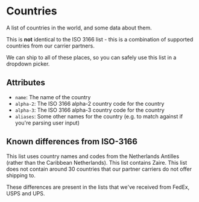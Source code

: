 # Countries

A list of countries in the world, and some data about them.

This is **not** identical to the ISO 3166 list - this is a combination of supported countries from our carrier partners.

We can ship to all of these places, so you can safely use this list in a dropdown picker.

## Attributes

- `name`: The name of the country
- `alpha-2`: The ISO 3166 alpha-2 country code for the country
- `alpha-3`: The ISO 3166 alpha-3 country code for the country
- `aliases`: Some other names for the country (e.g. to match against if you're parsing user input)

## Known differences from ISO-3166

This list uses country names and codes from the Netherlands Antilles (rather than the Caribbean Netherlands).
This list contains Zaire.
This list does not contain around 30 countries that our partner carriers do not offer shipping to.

These differences are present in the lists that we've received from FedEx, USPS and UPS.
